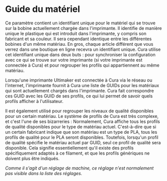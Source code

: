 Guide du matériel
====
Ce paramètre contient un identifiant unique pour le matériel qui se trouve sur la bobine actuellement chargée dans l'imprimante. Il identifie de manière unique le plastique qui est introduit dans l'imprimante, y compris son fabricant et sa couleur. Il sera cependant identique entre les différentes bobines d'un même matériau. En gros, chaque article différent que vous verrez dans une boutique en ligne recevra un identifiant unique. Cura utilise cet identifiant unique dans deux buts : pour synchroniser la configuration avec ce qui se trouve sur votre imprimante (si votre imprimante est connectée à Cura) et pour regrouper les profils qui appartiennent au même matériau.

Lorsqu'une imprimante Ultimaker est connectée à Cura via le réseau ou l'internet, l'imprimante fournit à Cura une liste de GUIDs pour les matériaux qui sont actuellement chargés dans l'imprimante. Cura fait correspondre ces GUID avec les GUID de ses profils, ce qui lui permet de savoir quels profils afficher à l'utilisateur.

Il est également utilisé pour regrouper les niveaux de qualité disponibles pour un certain matériau. Le système de profils de Cura est très complexe, et c'est l'une de ses bizarreries : Normalement, Cura affiche tous les profils de qualité disponibles pour le type de matériau actuel. C'est-à-dire que si un certain fabricant indique que son matériau est un type de PLA, tous les profils de qualité pour le PLA seront disponibles. Toutefois, lorsqu'un profil de qualité spécifie le matériau actuel par GUID, seul ce profil de qualité sera disponible. Cela signifie essentiellement qu'il existe des profils spécifiquement adaptés à ce filament, et que les profils génériques ne doivent plus être indiqués.

*Comme il s'agit d'un réglage de machine, ce réglage n'est normalement pas visible dans la liste des réglages.*
